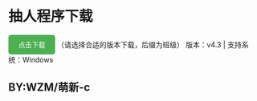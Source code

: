 # 抽人程序下载
[<button style="padding: 10px 20px; background-color: #4CAF50; color: white; border: none; border-radius: 5px;">点击下载</button>](https://www.123865.com/s/KypqVv-lnJzH)
（请选择合适的版本下载，后缀为班级）
版本：v4.3 | 支持系统：Windows
## BY:WZM/萌新-c
